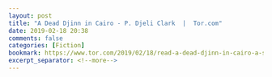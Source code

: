 ```yaml
---
layout: post
title: "A Dead Djinn in Cairo - P. Djeli Clark  |  Tor.com"
date: 2019-02-18 20:38
comments: false
categories: [Fiction]
bookmark: https://www.tor.com/2019/02/18/read-a-dead-djinn-in-cairo-a-supernatural-alternate-history-from-p-djeli-clark/
excerpt_separator: <!--more-->
---
```

<!--more-->
